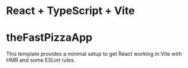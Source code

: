 # React + TypeScript + Vite
# theFastPizzaApp

This template provides a minimal setup to get React working in Vite with HMR and some ESLint rules.
